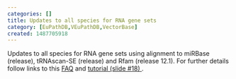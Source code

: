 ```yaml
---
categories: []
title: Updates to all species for RNA gene sets
category: [EuPathDB,VEuPathDB,VectorBase]
created: 1487705918
---
```

Updates to all species for RNA gene sets using alignment to miRBase (release), tRNAscan-SE (release) and Rfam (release 12.1). For further details follow links to this <a href="/faqs/how-are-rna-genes-annotated">FAQ</a> and <a href="/tutorials/general-tutorials/annotation-genomes-vectorbase">tutorial (slide #18) </a>.
